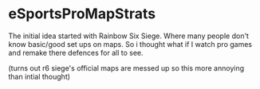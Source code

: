 # eSportsProMapStrats

The initial idea started with Rainbow Six Siege. Where many people don't know basic/good set ups on maps. So i thought what if I watch pro games and remake there defences for all to see.

(turns out r6 siege's official maps are messed up so this more annoying than intial thought)
